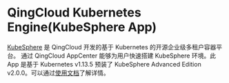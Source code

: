 # QingCloud Kubernetes Engine(KubeSphere App)
[KubeSphere](https://kubesphere.io/) 是 QingCloud 开发的基于 Kubernetes 的开源企业级多租户容器平台。 通过 QingCloud AppCenter 能够为用户快速搭建 KubeSphere 环境。此 App 是基于 Kubernetes v1.13.5 预装了 KubeSphere Advanced Edition v2.0.0。可以通过[使用文档](https://docs.qingcloud.com/product/container/)了解详情。
